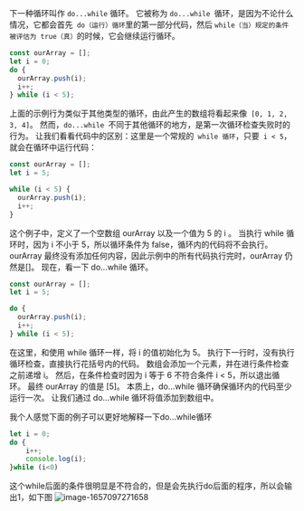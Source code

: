 下一种循环叫作 `do...while` 循环。 它被称为 `do...while `循环，是因为不论什么情况，它都会首先` do（运行）循环`里的第一部分代码，然后 `while（当）规定的条件被评估为 true（真）`的时候，它会继续运行循环。
```javascript
const ourArray = [];
let i = 0;
do {
  ourArray.push(i);
  i++;
} while (i < 5);
```
上面的示例行为类似于其他类型的循环，由此产生的数组将看起来像` [0, 1, 2, 3, 4]`。 然而，`do...while `不同于其他循环的地方，是第一次循环检查失败时的行为。 让我们看看代码中的区别：这里是一个常规的` while 循环`，只要` i < 5`，就会在循环中运行代码：
```javascript
const ourArray = []; 
let i = 5;

while (i < 5) {
  ourArray.push(i);
  i++;
}
```
这个例子中，定义了一个空数组 ourArray 以及一个值为 5 的 i 。 当执行 while 循环时，因为 i 不小于 5，所以循环条件为 false，循环内的代码将不会执行。 ourArray 最终没有添加任何内容，因此示例中的所有代码执行完时，ourArray 仍然是[]。 现在，看一下 do...while 循环。
```javascript
const ourArray = []; 
let i = 5;

do {
  ourArray.push(i);
  i++;
} while (i < 5);
```
在这里，和使用 while 循环一样，将 i 的值初始化为 5。 执行下一行时，没有执行循环检查，直接执行花括号内的代码。 数组会添加一个元素，并在进行条件检查之前递增 i。 然后，在条件检查时因为 i 等于 6 不符合条件 i < 5，所以退出循环。 最终 ourArray 的值是 [5]。 本质上，do...while 循环确保循环内的代码至少运行一次。 让我们通过 do...while 循环将值添加到数组中。

我个人感觉下面的例子可以更好地解释一下do...while循环
```javascript
let i = 0;
do {
    i++;
    console.log(i);
}while (i<0)
```
这个while后面的条件很明显是不符合的，但是会先执行do后面的程序，所以会输出1，如下图
![image-1657097271658](/upload/2022/07/image-1657097271658.png)
